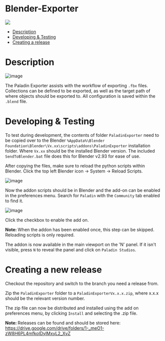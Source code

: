 # Blender-Exporter

![](https://i1.wp.com/paladinstudios.com/wp-content/uploads/2020/03/logo-1.png)

 * [Description](#description)
 * [Developing & Testing](#develop)
 * [Creating a release](#release)

<a name="description"/>

# Description

![image](https://user-images.githubusercontent.com/10919737/159481452-bf4e2765-9696-4b31-a93c-1f01a2f06c9a.png)

The Paladin Exporter assists with the workflow of exporting `.fbx` files. Collections can be defined to be exported, as well as the target path of where objects should be exported to. All configuration is saved within the `.blend` file.

<a name="develop"/>

# Developing & Testing
To test during development, the contents of folder `PaladinExporter` need to be copied over to the Blender `%AppData%\Blender Foundation\Blender\Vx.xx\scripts\addons\PaladinExporter` installation folder. Where `Vx.xx` should be the installed Blender version. The included `SendToBlender.bat` file does this for Blender v2.93 for ease of use.


After copying the files, make sure to reload the python scripts within Blender. Click the top left Blender icon -> System -> Reload Scripts.

![image](https://user-images.githubusercontent.com/10919737/159488403-c4d14dc8-03d4-4b18-974c-e52eb3a4f739.png)


Now the addon scripts should be in Blender and the add-on can be enabled in the preferences menu. Search for `Paladin` with the `Community` tab enabled to find it.

![image](https://user-images.githubusercontent.com/10919737/159488622-1b6a5f81-5a4b-4d85-b040-aab91ece587e.png)

Click the checkbox to enable the add on.

<b> Note: </b> When the addon has been enabled once, this step can be skipped. Reloading scripts is only required.

The addon is now available in the main viewport on the 'N' panel. If it isn't visible, press `N` to reveal the panel and click on `Paladin Studios`. 

<a name="release"/>

# Creating a new release
Checkout the repository and switch to the branch you need a release from.

Zip the `PaladinExporter` folder to a `PaladinExporterVx.x.x.zip`, where x.x.x should be the relevant version number.

The zip file can now be distributed and installed using the add on preferences menu, by clicking `Install` and selecting the .zip file.

<b> Note: </b> Releases can be found and should be stored here: https://drive.google.com/drive/folders/1-_meO1-zW8H6PL4mfkoIDylMxyL2_XvZ
